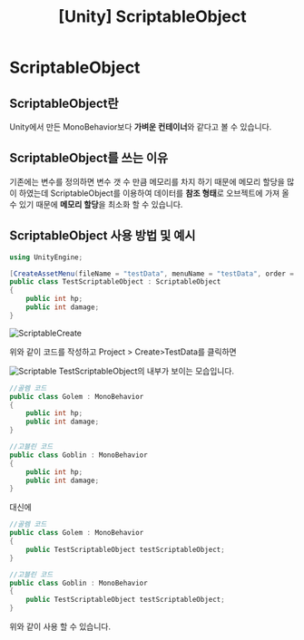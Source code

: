 ﻿---
layout: single
title: "[Unity] ScriptableObject"
categories: Programming
tag: [Unity,C#]
author_profile: false
---


# ScriptableObject

## ScriptableObject란
Unity에서 만든 MonoBehavior보다  **가벼운 컨테이너**와 같다고 볼 수 있습니다.


## ScriptableObject를 쓰는 이유
기존에는 변수를 정의하면 변수 갯 수 만큼 메모리를 차지 하기 때문에 메모리 할당을 많이 하였는데 ScriptableObject를 이용하여 데이터를 **참조 형태**로 오브젝트에 가져 올 수 있기 때문에 **메모리 할당**을 최소화 할 수 있습니다.

## ScriptableObject 사용 방법 및 예시

```c#
using UnityEngine;

[CreateAssetMenu(fileName = "testData", menuName = "testData", order = 0)]
public class TestScriptableObject : ScriptableObject
{
    public int hp;
    public int damage;
}
```

![ScriptableCreate](https://github.com/cumic06/cumic06/assets/92432064/a8342385-db15-4332-90a1-fb21edd352af)

위와 같이 코드를 작성하고 Project > Create>TestData를 클릭하면



![Scriptable](https://github.com/cumic06/cumic06/assets/92432064/2cc93c93-3900-475a-ab98-896a3b822b1c)
TestScriptableObject의 내부가 보이는 모습입니다.


```c#
//골렘 코드
public class Golem : MonoBehavior
{
	public int hp;
	public int damage;
}

//고블린 코드
public class Goblin : MonoBehavior
{
	public int hp;
	public int damage;
}
```

대신에 

```c#
//골렘 코드
public class Golem : MonoBehavior
{
	public TestScriptableObject testScriptableObject;
}

//고블린 코드
public class Goblin : MonoBehavior
{
	public TestScriptableObject testScriptableObject;
}
```

위와 같이 사용 할 수 있습니다.
